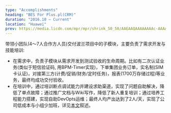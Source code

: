 ```yaml
---
type: "Accomplishments"
heading: "BES For Plus.pl(CRM)"
duration: "2016.10 – Current"
location: "Huawei"
prev: https://media.licdn.com/mpr/mpr/shrink_50_50/AAEAAQAAAAAAAAc-AAAAJDM1Njg3YWYzLWY4ODEtNDhmMy1hYWQ2LTA2ZjE4Mjk2ZDM2YQ.png
---
```


带领小团队(4～7人合作方人员)交付波兰项目中的子模块，主要负责了需求开发与技能培训:
* 在需求中，负责子模块从需求开发到测试验收的生命周期。比如有二次认证业务(类似于短信验证码, 用BPM-Timer实现)，下单集团业务订单，实名制(SIM卡认证)，对接第三方(计费/促销/财务/定时任务)，报表(1700万存储过程)等业务，最终均成功交付验收。
* 在培训中，通过培训断点调试能力并建设求助渠道，实现了问题自助解决，降低了单点故障；通过推广文档与Wiki写作，降低了新人重复培训；通过培养工程能力搭建，实现自助DevOpts运维；最终人均产出达到了2人/天，实现了公司低成本与小组少加班，详见[本文](http://www.jianshu.com/p/bfdbf3537eef)叙述。

